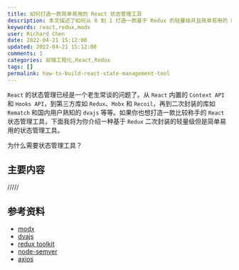```yaml
---
title: 如何打造一款简单易用的 React 状态管理工具
description: 本文描述了如何从 0 到 1 打造一款基于 Redux 的轻量级并且简单易用的 React 状态管理工具
keywords: react,redux,modx
user: Richard Chen
date: 2022-04-21 15:12:00
updated: 2022-04-21 15:12:00
comments: 1
categories: 前端工程化,React,Redux
tags: []
permalink: how-to-build-react-state-management-tool
---
```


`React` 的状态管理已经是一个老生常谈的问题了。从 `React` 内置的 `Context API` 和 `Hooks API`，到第三方库如 `Redux`、`Mobx` 和 `Recoil`，再到二次封装的库如 `Rematch` 和国内用户熟知的 `dvajs` 等等。如果你也想打造一款比较称手的 `React` 状态管理工具，下面我将为你介绍一种基于 `Redux` 二次封装的轻量级但是简单易用的状态管理工具。

<!--more-->

为什么需要状态管理工具？

## 主要内容

/////

## 参考资料

- [modx](https://github.com/olajs/modx)
- [dvajs](https://github.com/dvajs/dva)
- [redux toolkit](https://github.com/yargs/yargs-parser)
- [node-semver](https://github.com/npm/node-semver)
- [axios](https://github.com/axios/axios)

